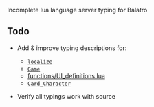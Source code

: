 Incomplete lua language server typing for Balatro

## Todo

- Add & improve typing descriptions for:
    - [`localize`](functions/misc_functions.lua#L448)
    - [`Game`](game)
    - [functions/UI_definitions.lua](functions/UI_definitions.lua)
    - [`Card_Character`](card_character.lua)

- Verify all typings work with source